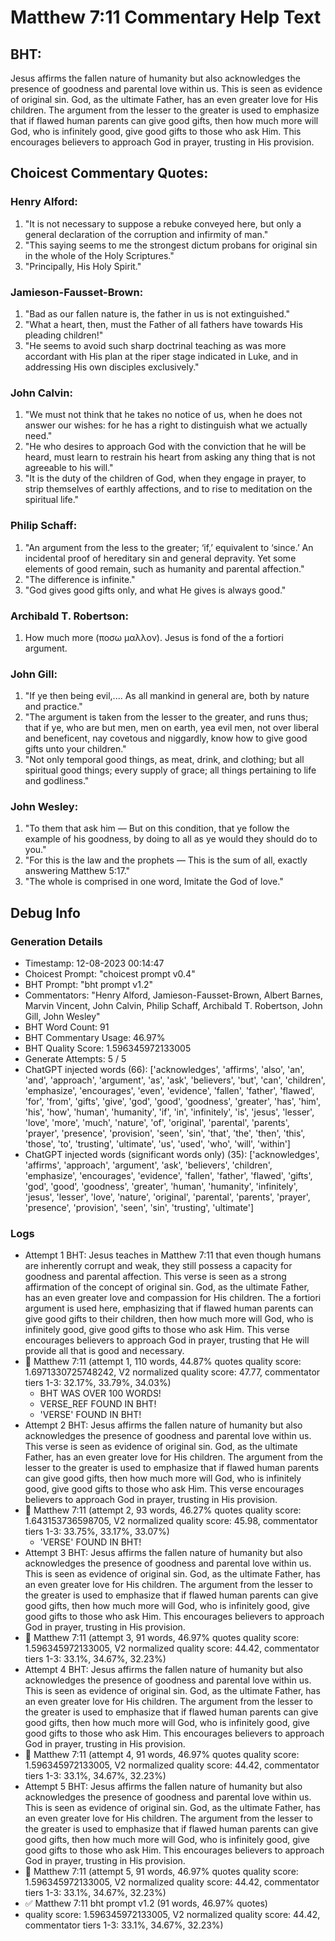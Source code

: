 # Matthew 7:11 Commentary Help Text

## BHT:
Jesus affirms the fallen nature of humanity but also acknowledges the presence of goodness and parental love within us. This is seen as evidence of original sin. God, as the ultimate Father, has an even greater love for His children. The argument from the lesser to the greater is used to emphasize that if flawed human parents can give good gifts, then how much more will God, who is infinitely good, give good gifts to those who ask Him. This encourages believers to approach God in prayer, trusting in His provision.

## Choicest Commentary Quotes:
### Henry Alford:
1. "It is not necessary to suppose a rebuke conveyed here, but only a general declaration of the corruption and infirmity of man."
2. "This saying seems to me the strongest dictum probans for original sin in the whole of the Holy Scriptures."
3. "Principally, His Holy Spirit."

### Jamieson-Fausset-Brown:
1. "Bad as our fallen nature is, the father in us is not extinguished." 
2. "What a heart, then, must the Father of all fathers have towards His pleading children!"
3. "He seems to avoid such sharp doctrinal teaching as was more accordant with His plan at the riper stage indicated in Luke, and in addressing His own disciples exclusively."

### John Calvin:
1. "We must not think that he takes no notice of us, when he does not answer our wishes: for he has a right to distinguish what we actually need."
2. "He who desires to approach God with the conviction that he will be heard, must learn to restrain his heart from asking any thing that is not agreeable to his will."
3. "It is the duty of the children of God, when they engage in prayer, to strip themselves of earthly affections, and to rise to meditation on the spiritual life."

### Philip Schaff:
1. "An argument from the less to the greater; ‘if,’ equivalent to ‘since.’ An incidental proof of hereditary sin and general depravity. Yet some elements of good remain, such as humanity and parental affection." 
2. "The difference is infinite." 
3. "God gives good gifts only, and what He gives is always good."

### Archibald T. Robertson:
1.  How much more (ποσω μαλλον). Jesus is fond of the a fortiori argument. 


### John Gill:
1. "If ye then being evil,.... As all mankind in general are, both by nature and practice."
2. "The argument is taken from the lesser to the greater, and runs thus; that if ye, who are but men, men on earth, yea evil men, not over liberal and beneficent, nay covetous and niggardly, know how to give good gifts unto your children."
3. "Not only temporal good things, as meat, drink, and clothing; but all spiritual good things; every supply of grace; all things pertaining to life and godliness."

### John Wesley:
1. "To them that ask him — But on this condition, that ye follow the example of his goodness, by doing to all as ye would they should do to you."
2. "For this is the law and the prophets — This is the sum of all, exactly answering Matthew 5:17."
3. "The whole is comprised in one word, Imitate the God of love."


## Debug Info
### Generation Details
- Timestamp: 12-08-2023 00:14:47
- Choicest Prompt: "choicest prompt v0.4"
- BHT Prompt: "bht prompt v1.2"
- Commentators: "Henry Alford, Jamieson-Fausset-Brown, Albert Barnes, Marvin Vincent, John Calvin, Philip Schaff, Archibald T. Robertson, John Gill, John Wesley"
- BHT Word Count: 91
- BHT Commentary Usage: 46.97%
- BHT Quality Score: 1.596345972133005
- Generate Attempts: 5 / 5
- ChatGPT injected words (66):
	['acknowledges', 'affirms', 'also', 'an', 'and', 'approach', 'argument', 'as', 'ask', 'believers', 'but', 'can', 'children', 'emphasize', 'encourages', 'even', 'evidence', 'fallen', 'father', 'flawed', 'for', 'from', 'gifts', 'give', 'god', 'good', 'goodness', 'greater', 'has', 'him', 'his', 'how', 'human', 'humanity', 'if', 'in', 'infinitely', 'is', 'jesus', 'lesser', 'love', 'more', 'much', 'nature', 'of', 'original', 'parental', 'parents', 'prayer', 'presence', 'provision', 'seen', 'sin', 'that', 'the', 'then', 'this', 'those', 'to', 'trusting', 'ultimate', 'us', 'used', 'who', 'will', 'within']
- ChatGPT injected words (significant words only) (35):
	['acknowledges', 'affirms', 'approach', 'argument', 'ask', 'believers', 'children', 'emphasize', 'encourages', 'evidence', 'fallen', 'father', 'flawed', 'gifts', 'god', 'good', 'goodness', 'greater', 'human', 'humanity', 'infinitely', 'jesus', 'lesser', 'love', 'nature', 'original', 'parental', 'parents', 'prayer', 'presence', 'provision', 'seen', 'sin', 'trusting', 'ultimate']

### Logs
- Attempt 1 BHT: Jesus teaches in Matthew 7:11 that even though humans are inherently corrupt and weak, they still possess a capacity for goodness and parental affection. This verse is seen as a strong affirmation of the concept of original sin. God, as the ultimate Father, has an even greater love and compassion for His children. The a fortiori argument is used here, emphasizing that if flawed human parents can give good gifts to their children, then how much more will God, who is infinitely good, give good gifts to those who ask Him. This verse encourages believers to approach God in prayer, trusting that He will provide all that is good and necessary.
- 🔄 Matthew 7:11 (attempt 1, 110 words, 44.87% quotes quality score: 1.6971330725748242, V2 normalized quality score: 47.77, commentator tiers 1-3: 32.17%, 33.79%, 34.03%) 
	- BHT WAS OVER 100 WORDS! 
	- VERSE_REF FOUND IN BHT! 
	- 'VERSE' FOUND IN BHT!
- Attempt 2 BHT: Jesus affirms the fallen nature of humanity but also acknowledges the presence of goodness and parental love within us. This verse is seen as evidence of original sin. God, as the ultimate Father, has an even greater love for His children. The argument from the lesser to the greater is used to emphasize that if flawed human parents can give good gifts, then how much more will God, who is infinitely good, give good gifts to those who ask Him. This verse encourages believers to approach God in prayer, trusting in His provision.
- 🔄 Matthew 7:11 (attempt 2, 93 words, 46.27% quotes quality score: 1.643153736598705, V2 normalized quality score: 45.98, commentator tiers 1-3: 33.75%, 33.17%, 33.07%) 
	- 'VERSE' FOUND IN BHT!
- Attempt 3 BHT: Jesus affirms the fallen nature of humanity but also acknowledges the presence of goodness and parental love within us. This is seen as evidence of original sin. God, as the ultimate Father, has an even greater love for His children. The argument from the lesser to the greater is used to emphasize that if flawed human parents can give good gifts, then how much more will God, who is infinitely good, give good gifts to those who ask Him. This encourages believers to approach God in prayer, trusting in His provision.
- 🔄 Matthew 7:11 (attempt 3, 91 words, 46.97% quotes quality score: 1.596345972133005, V2 normalized quality score: 44.42, commentator tiers 1-3: 33.1%, 34.67%, 32.23%)
- Attempt 4 BHT: Jesus affirms the fallen nature of humanity but also acknowledges the presence of goodness and parental love within us. This is seen as evidence of original sin. God, as the ultimate Father, has an even greater love for His children. The argument from the lesser to the greater is used to emphasize that if flawed human parents can give good gifts, then how much more will God, who is infinitely good, give good gifts to those who ask Him. This encourages believers to approach God in prayer, trusting in His provision.
- 🔄 Matthew 7:11 (attempt 4, 91 words, 46.97% quotes quality score: 1.596345972133005, V2 normalized quality score: 44.42, commentator tiers 1-3: 33.1%, 34.67%, 32.23%)
- Attempt 5 BHT: Jesus affirms the fallen nature of humanity but also acknowledges the presence of goodness and parental love within us. This is seen as evidence of original sin. God, as the ultimate Father, has an even greater love for His children. The argument from the lesser to the greater is used to emphasize that if flawed human parents can give good gifts, then how much more will God, who is infinitely good, give good gifts to those who ask Him. This encourages believers to approach God in prayer, trusting in His provision.
- 🔄 Matthew 7:11 (attempt 5, 91 words, 46.97% quotes quality score: 1.596345972133005, V2 normalized quality score: 44.42, commentator tiers 1-3: 33.1%, 34.67%, 32.23%)
- ✅ Matthew 7:11 bht prompt v1.2 (91 words, 46.97% quotes)
- quality score: 1.596345972133005, V2 normalized quality score: 44.42, commentator tiers 1-3: 33.1%, 34.67%, 32.23%)